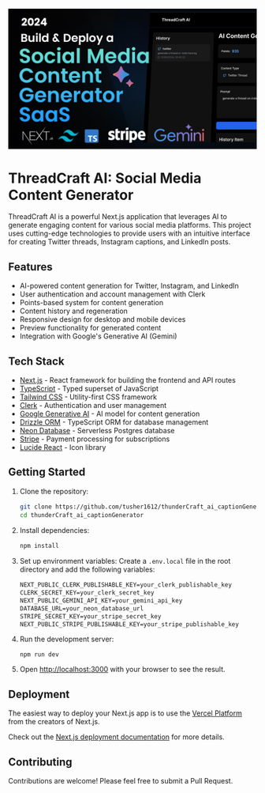<p align="center">
  <img src="public/thumbnail.jpg" alt="ThreadCraft AI Logo" />
</p>

# ThreadCraft AI: Social Media Content Generator

ThreadCraft AI is a powerful Next.js application that leverages AI to generate engaging content for various social media platforms. This project uses cutting-edge technologies to provide users with an intuitive interface for creating Twitter threads, Instagram captions, and LinkedIn posts.

## Features

- AI-powered content generation for Twitter, Instagram, and LinkedIn
- User authentication and account management with Clerk
- Points-based system for content generation
- Content history and regeneration
- Responsive design for desktop and mobile devices
- Preview functionality for generated content
- Integration with Google's Generative AI (Gemini)

## Tech Stack

- [Next.js](https://nextjs.org/) - React framework for building the frontend and API routes
- [TypeScript](https://www.typescriptlang.org/) - Typed superset of JavaScript
- [Tailwind CSS](https://tailwindcss.com/) - Utility-first CSS framework
- [Clerk](https://clerk.com/) - Authentication and user management
- [Google Generative AI](https://ai.google.dev/) - AI model for content generation
- [Drizzle ORM](https://orm.drizzle.team/) - TypeScript ORM for database management
- [Neon Database](https://neon.tech/) - Serverless Postgres database
- [Stripe](https://stripe.com/) - Payment processing for subscriptions
- [Lucide React](https://lucide.dev/) - Icon library

## Getting Started

1. Clone the repository:

   ```bash
   git clone https://github.com/tusher1612/thunderCraft_ai_captionGenerator.git
   cd thunderCraft_ai_captionGenerator
   ```

2. Install dependencies:

   ```bash
   npm install
   ```

3. Set up environment variables:
   Create a `.env.local` file in the root directory and add the following variables:

   ```
   NEXT_PUBLIC_CLERK_PUBLISHABLE_KEY=your_clerk_publishable_key
   CLERK_SECRET_KEY=your_clerk_secret_key
   NEXT_PUBLIC_GEMINI_API_KEY=your_gemini_api_key
   DATABASE_URL=your_neon_database_url
   STRIPE_SECRET_KEY=your_stripe_secret_key
   NEXT_PUBLIC_STRIPE_PUBLISHABLE_KEY=your_stripe_publishable_key
   ```

4. Run the development server:

   ```bash
   npm run dev
   ```

5. Open [http://localhost:3000](http://localhost:3000) with your browser to see the result.

## Deployment

The easiest way to deploy your Next.js app is to use the [Vercel Platform](https://vercel.com/new?utm_medium=default-template&filter=next.js&utm_source=create-next-app&utm_campaign=create-next-app-readme) from the creators of Next.js.

Check out the [Next.js deployment documentation](https://nextjs.org/docs/deployment) for more details.

## Contributing

Contributions are welcome! Please feel free to submit a Pull Request.
